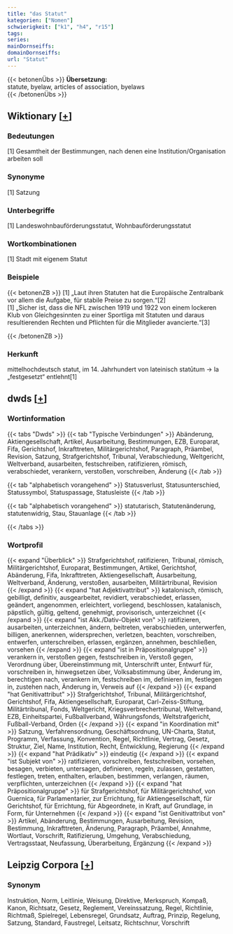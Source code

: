 ```yaml
---
title: "das Statut"
kategorien: ["Nomen"]
schwierigkeit: ["k1", "h4", "r15"]
tags:
series:
mainDornseiffs:
domainDornseiffs:
url: "Statut"
---
```


{{< betonenÜbs >}}
**Übersetzung:**  
statute, byelaw, articles of association, byelaws  
{{< /betonenÜbs >}}

## Wiktionary [[+](https://de.wiktionary.org/wiki/Statut)]

### Bedeutungen
[1] Gesamtheit der Bestimmungen, nach denen eine Institution/Organisation arbeiten soll  

### Synonyme
[1] Satzung  

### Unterbegriffe
[1] Landeswohnbauförderungsstatut, Wohnbauförderungsstatut  

### Wortkombinationen
[1] Stadt mit eigenem Statut  

### Beispiele
{{< betonenZB >}}
[1] „Laut ihren Statuten hat die Europäische Zentralbank vor allem die Aufgabe, für stabile Preise zu sorgen.“[2]  
[1] „Sicher ist, dass die NFL zwischen 1919 und 1922 von einem lockeren Klub von Gleichgesinnten zu einer Sportliga mit Statuten und daraus resultierenden Rechten und Pflichten für die Mitglieder avancierte.“[3]  

{{< /betonenZB >}}
### Herkunft
mittelhochdeutsch statut, im 14. Jahrhundert von lateinisch statūtum → la „festgesetzt“ entlehnt[1]  



## dwds [[+](https://www.dwds.de/wb/Statut)]

### Wortinformation
{{< tabs "Dwds" >}}
{{< tab "Typische Verbindungen" >}}
Abänderung, Aktiengesellschaft, Artikel, Ausarbeitung, Bestimmungen, EZB, Europarat, Fifa, Gerichtshof, Inkrafttreten, Militärgerichtshof, Paragraph, Präambel, Revision, Satzung, Strafgerichtshof, Tribunal, Verabschiedung, Weltgericht, Weltverband, ausarbeiten, festschreiben, ratifizieren, römisch, verabschiedet, verankern, verstoßen, vorschreiben, Änderung
{{< /tab >}}

{{< tab "alphabetisch vorangehend" >}}
Statusverlust, Statusunterschied, Statussymbol, Statuspassage, Statusleiste
{{< /tab >}}

{{< tab "alphabetisch vorangehend" >}}
statutarisch, Statutenänderung, statutenwidrig, Stau, Stauanlage
{{< /tab >}}

{{< /tabs >}}

### Wortprofil
{{< expand "Überblick" >}} Strafgerichtshof, ratifizieren, Tribunal, römisch, Militärgerichtshof, Europarat, Bestimmungen, Artikel, Gerichtshof, Abänderung, Fifa, Inkrafttreten, Aktiengesellschaft, Ausarbeitung, Weltverband, Änderung, verstoßen, ausarbeiten, Militärtribunal, Revision {{< /expand >}}
{{< expand "hat Adjektivattribut" >}} katalonisch, römisch, gebilligt, definitiv, ausgearbeitet, revidiert, verabschiedet, erlassen, geändert, angenommen, erleichtert, vorliegend, beschlossen, katalanisch, päpstlich, gültig, geltend, genehmigt, provisorisch, unterzeichnet {{< /expand >}}
{{< expand "ist Akk./Dativ-Objekt von" >}} ratifizieren, ausarbeiten, unterzeichnen, ändern, beitreten, verabschieden, unterwerfen, billigen, anerkennen, widersprechen, verletzen, beachten, vorschreiben, entwerfen, unterschreiben, erlassen, ergänzen, annehmen, beschließen, vorsehen {{< /expand >}}
{{< expand "ist in Präpositionalgruppe" >}} verankern in, verstoßen gegen, festschreiben in, Verstoß gegen, Verordnung über, Übereinstimmung mit, Unterschrift unter, Entwurf für, vorschreiben in, hinwegsetzen über, Volksabstimmung über, Änderung im, berechtigen nach, verankern im, festschreiben im, definieren im, festlegen in, zustehen nach, Änderung in, Verweis auf {{< /expand >}}
{{< expand "hat Genitivattribut" >}} Strafgerichtshof, Tribunal, Militärgerichtshof, Gerichtshof, Fifa, Aktiengesellschaft, Europarat, Carl-Zeiss-Stiftung, Militärtribunal, Fonds, Weltgericht, Kriegsverbrechertribunal, Weltverband, EZB, Einheitspartei, Fußballverband, Währungsfonds, Weltstrafgericht, Fußball-Verband, Orden {{< /expand >}}
{{< expand "in Koordination mit" >}} Satzung, Verfahrensordnung, Geschäftsordnung, UN-Charta, Statut, Programm, Verfassung, Konvention, Regel, Richtlinie, Vertrag, Gesetz, Struktur, Ziel, Name, Institution, Recht, Entwicklung, Regierung {{< /expand >}}
{{< expand "hat Prädikativ" >}} eindeutig {{< /expand >}}
{{< expand "ist Subjekt von" >}} ratifizieren, vorschreiben, festschreiben, vorsehen, besagen, verbieten, untersagen, definieren, regeln, zulassen, gestatten, festlegen, treten, enthalten, erlauben, bestimmen, verlangen, räumen, verpflichten, unterzeichnen {{< /expand >}}
{{< expand "hat Präpositionalgruppe" >}} für Strafgerichtshof, für Militärgerichtshof, von Guernica, für Parlamentarier, zur Errichtung, für Aktiengesellschaft, für Gerichtshof, für Errichtung, für Abgeordnete, in Kraft, auf Grundlage, in Form, für Unternehmen {{< /expand >}}
{{< expand "ist Genitivattribut von" >}} Artikel, Abänderung, Bestimmungen, Ausarbeitung, Revision, Bestimmung, Inkrafttreten, Änderung, Paragraph, Präambel, Annahme, Wortlaut, Vorschrift, Ratifizierung, Umgehung, Verabschiedung, Vertragsstaat, Neufassung, Überarbeitung, Ergänzung {{< /expand >}}

## Leipzig Corpora [[+](https://corpora.uni-leipzig.de/en/res?word=Statut&corpusId=deu_newscrawl-public_2018)]


### Synonym
Instruktion, Norm, Leitlinie, Weisung, Direktive, Merkspruch, Kompaß, Kanon, Richtsatz, Gesetz, Reglement, Vereinssatzung, Regel, Richtlinie, Richtmaß, Spielregel, Lebensregel, Grundsatz, Auftrag, Prinzip, Regelung, Satzung, Standard, Faustregel, Leitsatz, Richtschnur, Vorschrift

